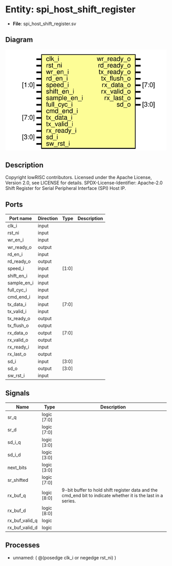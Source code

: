 # Entity: spi_host_shift_register

- **File**: spi_host_shift_register.sv
## Diagram

![Diagram](spi_host_shift_register.svg "Diagram")
## Description

Copyright lowRISC contributors.
 Licensed under the Apache License, Version 2.0, see LICENSE for details.
 SPDX-License-Identifier: Apache-2.0
 Shift Register for Serial Peripheral Interface (SPI) Host IP.
 
## Ports

| Port name   | Direction | Type  | Description |
| ----------- | --------- | ----- | ----------- |
| clk_i       | input     |       |             |
| rst_ni      | input     |       |             |
| wr_en_i     | input     |       |             |
| wr_ready_o  | output    |       |             |
| rd_en_i     | input     |       |             |
| rd_ready_o  | output    |       |             |
| speed_i     | input     | [1:0] |             |
| shift_en_i  | input     |       |             |
| sample_en_i | input     |       |             |
| full_cyc_i  | input     |       |             |
| cmd_end_i   | input     |       |             |
| tx_data_i   | input     | [7:0] |             |
| tx_valid_i  | input     |       |             |
| tx_ready_o  | output    |       |             |
| tx_flush_o  | output    |       |             |
| rx_data_o   | output    | [7:0] |             |
| rx_valid_o  | output    |       |             |
| rx_ready_i  | input     |       |             |
| rx_last_o   | output    |       |             |
| sd_i        | input     | [3:0] |             |
| sd_o        | output    | [3:0] |             |
| sw_rst_i    | input     |       |             |
## Signals

| Name           | Type               | Description                                                                                                   |
| -------------- | ------------------ | ------------------------------------------------------------------------------------------------------------- |
| sr_q           | logic        [7:0] |                                                                                                               |
| sr_d           | logic        [7:0] |                                                                                                               |
| sd_i_q         | logic        [3:0] |                                                                                                               |
| sd_i_d         | logic        [3:0] |                                                                                                               |
| next_bits      | logic        [3:0] |                                                                                                               |
| sr_shifted     | logic        [7:0] |                                                                                                               |
| rx_buf_q       | logic        [8:0] | 9-bit buffer to hold shift register data and the cmd_end bit to indicate whether it is the last in a series.  |
| rx_buf_d       | logic        [8:0] |                                                                                                               |
| rx_buf_valid_q | logic              |                                                                                                               |
| rx_buf_valid_d | logic              |                                                                                                               |
## Processes
- unnamed: ( @(posedge clk_i or negedge rst_ni) )
